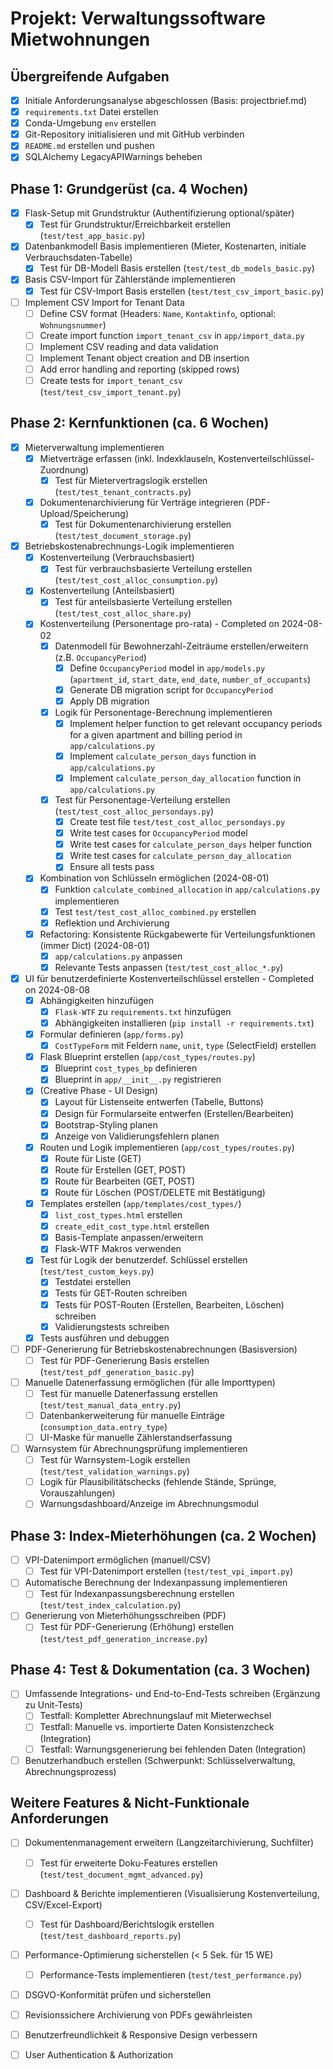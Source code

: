 # Projekt: Verwaltungssoftware Mietwohnungen

## Übergreifende Aufgaben
- [X] Initiale Anforderungsanalyse abgeschlossen (Basis: projectbrief.md)
- [X] `requirements.txt` Datei erstellen
- [X] Conda-Umgebung `env` erstellen
- [X] Git-Repository initialisieren und mit GitHub verbinden
- [X] `README.md` erstellen und pushen
- [X] SQLAlchemy LegacyAPIWarnings beheben

## Phase 1: Grundgerüst (ca. 4 Wochen)
- [X] Flask-Setup mit Grundstruktur (Authentifizierung optional/später)
  - [X] Test für Grundstruktur/Erreichbarkeit erstellen (`test/test_app_basic.py`)
- [X] Datenbankmodell Basis implementieren (Mieter, Kostenarten, initiale Verbrauchsdaten-Tabelle)
  - [X] Test für DB-Modell Basis erstellen (`test/test_db_models_basic.py`)
- [X] Basis CSV-Import für Zählerstände implementieren
  - [X] Test für CSV-Import Basis erstellen (`test/test_csv_import_basic.py`)
- [ ] Implement CSV Import for Tenant Data
  - [ ] Define CSV format (Headers: `Name`, `Kontaktinfo`, optional: `Wohnungsnummer`)
  - [ ] Create import function `import_tenant_csv` in `app/import_data.py`
  - [ ] Implement CSV reading and data validation
  - [ ] Implement Tenant object creation and DB insertion
  - [ ] Add error handling and reporting (skipped rows)
  - [ ] Create tests for `import_tenant_csv` (`test/test_csv_import_tenant.py`)

## Phase 2: Kernfunktionen (ca. 6 Wochen)
- [X] Mieterverwaltung implementieren
  - [X] Mietverträge erfassen (inkl. Indexklauseln, Kostenverteilschlüssel-Zuordnung)
    - [X] Test für Mietervertragslogik erstellen (`test/test_tenant_contracts.py`)
  - [X] Dokumentenarchivierung für Verträge integrieren (PDF-Upload/Speicherung)
    - [X] Test für Dokumentenarchivierung erstellen (`test/test_document_storage.py`)
- [X] Betriebskostenabrechnungs-Logik implementieren
  - [X] Kostenverteilung (Verbrauchsbasiert)
    - [X] Test für verbrauchsbasierte Verteilung erstellen (`test/test_cost_alloc_consumption.py`)
  - [X] Kostenverteilung (Anteilsbasiert)
    - [X] Test für anteilsbasierte Verteilung erstellen (`test/test_cost_alloc_share.py`)
  - [X] Kostenverteilung (Personentage pro-rata) - Completed on 2024-08-02
    - [X] Datenmodell für Bewohnerzahl-Zeiträume erstellen/erweitern (z.B. `OccupancyPeriod`)
      - [X] Define `OccupancyPeriod` model in `app/models.py` (`apartment_id`, `start_date`, `end_date`, `number_of_occupants`)
      - [X] Generate DB migration script for `OccupancyPeriod`
      - [X] Apply DB migration
    - [X] Logik für Personentage-Berechnung implementieren
      - [X] Implement helper function to get relevant occupancy periods for a given apartment and billing period in `app/calculations.py`
      - [X] Implement `calculate_person_days` function in `app/calculations.py`
      - [X] Implement `calculate_person_day_allocation` function in `app/calculations.py`
    - [X] Test für Personentage-Verteilung erstellen (`test/test_cost_alloc_persondays.py`)
      - [X] Create test file `test/test_cost_alloc_persondays.py`
      - [X] Write test cases for `OccupancyPeriod` model
      - [X] Write test cases for `calculate_person_days` helper function
      - [X] Write test cases for `calculate_person_day_allocation`
      - [X] Ensure all tests pass
  - [X] Kombination von Schlüsseln ermöglichen (2024-08-01)
    - [X] Funktion `calculate_combined_allocation` in `app/calculations.py` implementieren
    - [X] Test `test/test_cost_alloc_combined.py` erstellen
    - [X] Reflektion und Archivierung
  - [X] Refactoring: Konsistente Rückgabewerte für Verteilungsfunktionen (immer Dict) (2024-08-01)
    - [X] `app/calculations.py` anpassen
    - [X] Relevante Tests anpassen (`test/test_cost_alloc_*.py`)
- [X] UI für benutzerdefinierte Kostenverteilschlüssel erstellen - Completed on 2024-08-08
  - [X] Abhängigkeiten hinzufügen
    - [X] `Flask-WTF` zu `requirements.txt` hinzufügen
    - [X] Abhängigkeiten installieren (`pip install -r requirements.txt`)
  - [X] Formular definieren (`app/forms.py`)
    - [X] `CostTypeForm` mit Feldern `name`, `unit`, `type` (SelectField) erstellen
  - [X] Flask Blueprint erstellen (`app/cost_types/routes.py`)
    - [X] Blueprint `cost_types_bp` definieren
    - [X] Blueprint in `app/__init__.py` registrieren
  - [X] (Creative Phase - UI Design)
    - [X] Layout für Listenseite entwerfen (Tabelle, Buttons)
    - [X] Design für Formularseite entwerfen (Erstellen/Bearbeiten)
    - [X] Bootstrap-Styling planen
    - [X] Anzeige von Validierungsfehlern planen
  - [X] Routen und Logik implementieren (`app/cost_types/routes.py`)
    - [X] Route für Liste (GET)
    - [X] Route für Erstellen (GET, POST)
    - [X] Route für Bearbeiten (GET, POST)
    - [X] Route für Löschen (POST/DELETE mit Bestätigung)
  - [X] Templates erstellen (`app/templates/cost_types/`)
    - [X] `list_cost_types.html` erstellen
    - [X] `create_edit_cost_type.html` erstellen
    - [X] Basis-Template anpassen/erweitern
    - [X] Flask-WTF Makros verwenden
  - [X] Test für Logik der benutzerdef. Schlüssel erstellen (`test/test_custom_keys.py`)
    - [X] Testdatei erstellen
    - [X] Tests für GET-Routen schreiben
    - [X] Tests für POST-Routen (Erstellen, Bearbeiten, Löschen) schreiben
    - [X] Validierungstests schreiben
  - [X] Tests ausführen und debuggen
- [ ] PDF-Generierung für Betriebskostenabrechnungen (Basisversion)
  - [ ] Test für PDF-Generierung Basis erstellen (`test/test_pdf_generation_basic.py`)
- [ ] Manuelle Datenerfassung ermöglichen (für alle Importtypen)
  - [ ] Test für manuelle Datenerfassung erstellen (`test/test_manual_data_entry.py`)
  - [ ] Datenbankerweiterung für manuelle Einträge (`consumption_data.entry_type`)
  - [ ] UI-Maske für manuelle Zählerstandserfassung
- [ ] Warnsystem für Abrechnungsprüfung implementieren
  - [ ] Test für Warnsystem-Logik erstellen (`test/test_validation_warnings.py`)
  - [ ] Logik für Plausibilitätschecks (fehlende Stände, Sprünge, Vorauszahlungen)
  - [ ] Warnungsdashboard/Anzeige im Abrechnungsmodul

## Phase 3: Index-Mieterhöhungen (ca. 2 Wochen)
- [ ] VPI-Datenimport ermöglichen (manuell/CSV)
  - [ ] Test für VPI-Datenimport erstellen (`test/test_vpi_import.py`)
- [ ] Automatische Berechnung der Indexanpassung implementieren
  - [ ] Test für Indexanpassungsberechnung erstellen (`test/test_index_calculation.py`)
- [ ] Generierung von Mieterhöhungsschreiben (PDF)
  - [ ] Test für PDF-Generierung (Erhöhung) erstellen (`test/test_pdf_generation_increase.py`)

## Phase 4: Test & Dokumentation (ca. 3 Wochen)
- [ ] Umfassende Integrations- und End-to-End-Tests schreiben (Ergänzung zu Unit-Tests)
  - [ ] Testfall: Kompletter Abrechnungslauf mit Mieterwechsel
  - [ ] Testfall: Manuelle vs. importierte Daten Konsistenzcheck (Integration)
  - [ ] Testfall: Warnungsgenerierung bei fehlenden Daten (Integration)
- [ ] Benutzerhandbuch erstellen (Schwerpunkt: Schlüsselverwaltung, Abrechnungsprozess)

## Weitere Features & Nicht-Funktionale Anforderungen
- [ ] Dokumentenmanagement erweitern (Langzeitarchivierung, Suchfilter)
  - [ ] Test für erweiterte Doku-Features erstellen (`test/test_document_mgmt_advanced.py`)
- [ ] Dashboard & Berichte implementieren (Visualisierung Kostenverteilung, CSV/Excel-Export)
  - [ ] Test für Dashboard/Berichtslogik erstellen (`test/test_dashboard_reports.py`)
- [ ] Performance-Optimierung sicherstellen (< 5 Sek. für 15 WE)
  - [ ] Performance-Tests implementieren (`test/test_performance.py`)
- [ ] DSGVO-Konformität prüfen und sicherstellen
- [ ] Revisionssichere Archivierung von PDFs gewährleisten
- [ ] Benutzerfreundlichkeit & Responsive Design verbessern
- [ ] User Authentication & Authorization

